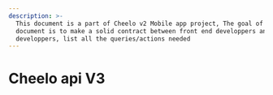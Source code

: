 ```yaml
---
description: >-
  This document is a part of Cheelo v2 Mobile app project, The goal of the
  document is to make a solid contract between front end developpers and backend
  developpers, list all the queries/actions needed
---
```


# Cheelo api V3

